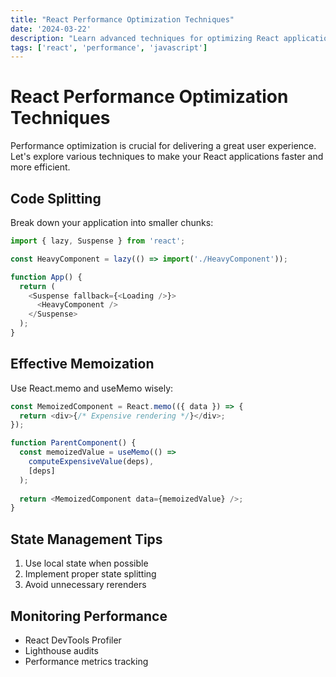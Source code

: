 ```yaml
---
title: "React Performance Optimization Techniques"
date: '2024-03-22'
description: "Learn advanced techniques for optimizing React applications, including code splitting, memoization, and effective state management strategies for better performance."
tags: ['react', 'performance', 'javascript']
---
```


# React Performance Optimization Techniques

Performance optimization is crucial for delivering a great user experience. Let's explore various techniques to make your React applications faster and more efficient.

## Code Splitting

Break down your application into smaller chunks:

```javascript
import { lazy, Suspense } from 'react';

const HeavyComponent = lazy(() => import('./HeavyComponent'));

function App() {
  return (
    <Suspense fallback={<Loading />}>
      <HeavyComponent />
    </Suspense>
  );
}
```

## Effective Memoization

Use React.memo and useMemo wisely:

```javascript
const MemoizedComponent = React.memo(({ data }) => {
  return <div>{/* Expensive rendering */}</div>;
});

function ParentComponent() {
  const memoizedValue = useMemo(() => 
    computeExpensiveValue(deps), 
    [deps]
  );
  
  return <MemoizedComponent data={memoizedValue} />;
}
```

## State Management Tips

1. Use local state when possible
2. Implement proper state splitting
3. Avoid unnecessary rerenders

## Monitoring Performance

- React DevTools Profiler
- Lighthouse audits
- Performance metrics tracking 